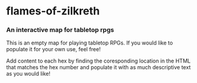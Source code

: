 # flames-of-zilkreth
### An interactive map for tabletop rpgs

This is an empty map for playing tabletop RPGs. If you would like to populate it for your own use, feel free!

Add content to each hex by finding the coresponding location in the HTML that matches the hex number and populate it with as much descriptive text as you would like!
